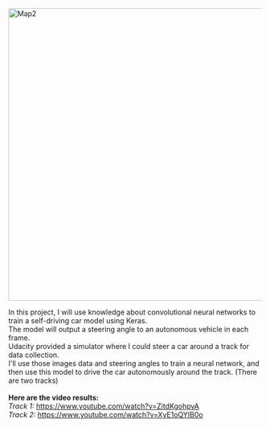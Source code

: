 <img width="582" alt="Map2" src="https://github.com/TopdevVN/UniversityMiniProjects/assets/86181500/ccb621c3-463a-4af1-86f0-4834820ec12c">

In this project, I will use knowledge about convolutional neural networks to train a self-driving car model using Keras. <br>
The model will output a steering angle to an autonomous vehicle in each frame. <br>
Udacity provided a simulator where I could steer a car around a track for data collection. <br>
I'll use those images data and steering angles to train a neural network, and then use this model to drive the car autonomously around the track. (There are two tracks) <br>
<br>
**Here are the video results:** <br>
_Track 1:_ https://www.youtube.com/watch?v=ZitdKgohpvA <br>
_Track 2:_ https://www.youtube.com/watch?v=XyE1oQYIB0o
